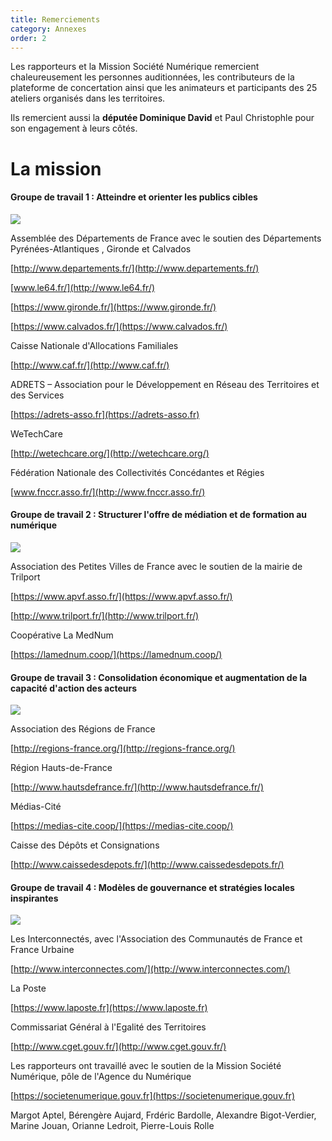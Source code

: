 ```yaml
---
title: Remerciements
category: Annexes
order: 2
---
```



Les rapporteurs et la Mission Société Numérique remercient chaleureusement les personnes auditionnées, les contributeurs de la plateforme de concertation ainsi que les animateurs et participants des 25 ateliers organisés dans les territoires.

 

Ils remercient aussi la **députée Dominique David** et Paul Christophle pour son engagement à leurs côtés.


# La mission


#### Groupe de travail 1 : Atteindre et orienter les publics cibles

 ![](https://societenumerique.gouv.fr/wp-content/uploads/2018/01/logosgt1-1-1024x158.png)

Assemblée des Départements de France avec le soutien des Départements Pyrénées-Atlantiques , Gironde et Calvados

[http://www.departements.fr/](http://www.departements.fr/)

[www.le64.fr/](http://www.le64.fr/)

[https://www.gironde.fr/](https://www.gironde.fr/)

[https://www.calvados.fr/](https://www.calvados.fr/)

 

Caisse Nationale d'Allocations Familiales

[http://www.caf.fr/](http://www.caf.fr/)

 

ADRETS – Association pour le Développement en Réseau des Territoires et des Services

[https://adrets-asso.fr](https://adrets-asso.fr)

 
 WeTechCare

[http://wetechcare.org/](http://wetechcare.org/)

 

Fédération Nationale des Collectivités Concédantes et Régies

[www.fnccr.asso.fr/](http://www.fnccr.asso.fr/)


#### Groupe de travail 2 : Structurer l'offre de médiation et de formation au numérique

 ![](https://societenumerique.gouv.fr/wp-content/uploads/2018/01/logosGT2-768x173.png)

Association des Petites Villes de France avec le soutien de la mairie de Trilport

[https://www.apvf.asso.fr/](https://www.apvf.asso.fr/)

[http://www.trilport.fr/](http://www.trilport.fr/)


Coopérative La MedNum

[https://lamednum.coop/](https://lamednum.coop/)

 
#### Groupe de travail 3 : Consolidation économique et augmentation de la capacité d'action des acteurs

![](https://societenumerique.gouv.fr/wp-content/uploads/2018/05/logosGT3.png)
 
Association des Régions de France

[http://regions-france.org/](http://regions-france.org/)
 
Région Hauts-de-France

[http://www.hautsdefrance.fr/](http://www.hautsdefrance.fr/)

 Médias-Cité

[https://medias-cite.coop/](https://medias-cite.coop/)

Caisse des Dépôts et Consignations

[http://www.caissedesdepots.fr/](http://www.caissedesdepots.fr/)

 
#### Groupe de travail 4 : Modèles de gouvernance et stratégies locales inspirantes

![](https://societenumerique.gouv.fr/wp-content/uploads/2018/01/logosGT4-1024x186.png)
 
Les Interconnectés, avec l'Association des Communautés de France et France Urbaine

[http://www.interconnectes.com/](http://www.interconnectes.com/)

La Poste

[https://www.laposte.fr](https://www.laposte.fr)

Commissariat Général à l'Egalité des Territoires

[http://www.cget.gouv.fr/](http://www.cget.gouv.fr/)

 

Les rapporteurs ont travaillé avec le soutien de la Mission Société Numérique, pôle de l'Agence du Numérique

[https://societenumerique.gouv.fr](https://societenumerique.gouv.fr)

Margot Aptel, Bérengère Aujard, Frdéric Bardolle, Alexandre Bigot-Verdier, Marine Jouan, Orianne Ledroit, Pierre-Louis Rolle 